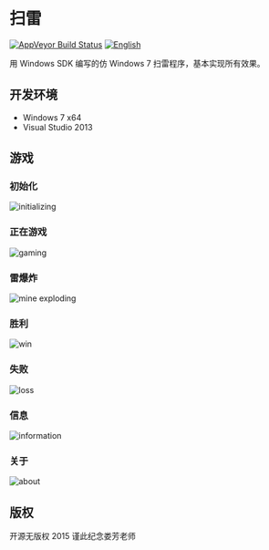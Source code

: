 # 扫雷
[![AppVeyor Build Status](https://img.shields.io/appveyor/ci/Lmy0217/Minesweeper/master.svg?label=AppVeyor&logo=appveyor)](https://ci.appveyor.com/project/lmy0217/minesweeper/branch/master) [![English](https://img.shields.io/badge/README-English-blue.svg)](README.md)

用 Windows SDK 编写的仿 Windows 7 扫雷程序，基本实现所有效果。

## 开发环境
* Windows 7 x64
* Visual Studio 2013

## 游戏 

### 初始化
![](./jpg/initializing.jpg "initializing")

### 正在游戏
![](./jpg/gaming.jpg "gaming")

### 雷爆炸
![](./jpg/exploding.jpg "mine exploding")

### 胜利
![](./jpg/win.jpg "win")

### 失败
![](./jpg/loss.jpg "loss")

### 信息
![](./jpg/information.jpg "information")

### 关于
![](./jpg/about.jpg "about")

## 版权
开源无版权 2015 谨此纪念娄芳老师